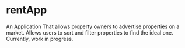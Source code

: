 # rentApp

An Application That allows property owners to advertise properties on a market. Allows users to sort and filter properties to find the ideal one.
Currently, work in progress.
